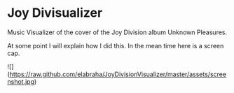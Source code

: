 # Joy Divisualizer

Music Visualizer of the cover of the Joy Division album Unknown Pleasures.

At some point I will explain how I did this. In the mean time here is a screen cap.

![] (https://raw.github.com/elabraha/JoyDivisionVisualizer/master/assets/screenshot.jpg)
